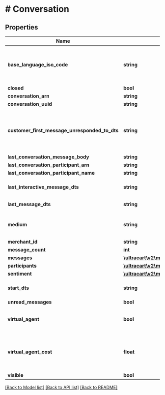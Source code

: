 # # Conversation

## Properties

Name | Type | Description | Notes
------------ | ------------- | ------------- | -------------
**base_language_iso_code** | **string** | The base language iso code for the StoreFront that everything is translated into | [optional]
**closed** | **bool** |  | [optional]
**conversation_arn** | **string** |  | [optional]
**conversation_uuid** | **string** |  | [optional]
**customer_first_message_unresponded_to_dts** | **string** | Date/time of the first customer message that is unresponded to. | [optional]
**last_conversation_message_body** | **string** |  | [optional]
**last_conversation_participant_arn** | **string** |  | [optional]
**last_conversation_participant_name** | **string** |  | [optional]
**last_interactive_message_dts** | **string** | Last interactive message date/time | [optional]
**last_message_dts** | **string** | Last message date/time | [optional]
**medium** | **string** | The communication medium of the customer. | [optional]
**merchant_id** | **string** |  | [optional]
**message_count** | **int** |  | [optional]
**messages** | [**\ultracart\v2\models\ConversationMessage[]**](ConversationMessage.md) |  | [optional]
**participants** | [**\ultracart\v2\models\ConversationParticipant[]**](ConversationParticipant.md) |  | [optional]
**sentiment** | [**\ultracart\v2\models\ConversationSentiment**](ConversationSentiment.md) |  | [optional]
**start_dts** | **string** | Start of the conversation date/time | [optional]
**unread_messages** | **bool** |  | [optional]
**virtual_agent** | **bool** | True if a virtual agent answered the conversation | [optional]
**virtual_agent_cost** | **float** | The cost of this conversation performed by the virtual agent | [optional]
**visible** | **bool** |  | [optional]

[[Back to Model list]](../../README.md#models) [[Back to API list]](../../README.md#endpoints) [[Back to README]](../../README.md)
